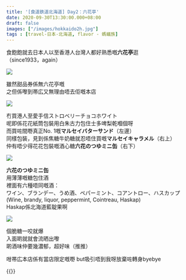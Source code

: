 ```yaml
---
title: '[食道鉄道北海道] Day2：六花亭'
date: 2020-09-30T13:30:00.000+08:00
draft: false
images: ["/images/hokkaido2h.jpg"]
tags : [travel-日本-北海道, flavor - 螞蟻族]
---
```


食飽飽就去日本人以至香港人台灣人都好熟悉嘅**六花亭**逛  
（since1933，again）
 
![](/images/hokkaido2h1.jpg)

雖然甜品券係無六花亭嘅  
之但係嚟到帯広又無理由唔去佢嘅本店  

![](/images/hokkaido2h.jpg)

冇買港人至愛手信ストロベリーチョコホワイト  
呢即係花花紙筒包裝用白朱古力包住士多啤梨乾嗰個呀  
而買咗間嘢真正No. 1嘅**マルセイバターサンド**（左邊）  
同樣包裝，見到係焦糖牛奶糖就忍唔住買嘅**マルセイキャラメル**（右上）  
仲有唔少得花花包裝嘅酒心糖**六花のつゆミニ缶**（右下）  

![](/images/hokkaido2h2.jpg)

**六花のつゆミニ缶**  
用薄薄嘅糖包住酒  
裡面有六種唔同嘅酒：  
ワイン、ブランデー、うめ酒、ペパーミント、コアントロー、ハスカップ  
(Wine, brandy, liquor, peppermint, Cointreau, Haskap)  
Haskap係北海道藍靛果啊  

![](/images/kazetachinu021.jpg)

個脆糖一咬就爆  
入面啲就就會流晒出嚟  
啲酒味仲要幾濃郁，超好味（推推）  

  
  
咁帯広本店係有當店限定嘅嘢
but吸引唔到我呀放棄咗轉身byebye
  
  
{{<hokkaido>}}
